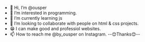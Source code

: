 - 👋 Hi, I’m @ousper
- 👀 I’m interested in programming.
- 🌱 I’m currently learning js
- 💞️ I’m looking to collaborate with people on html & css projects.
- 😁 I can make good and professiol websites.
- 📫 How to reach me @by_ousper on Instagram.
--😊Thanks😊--
